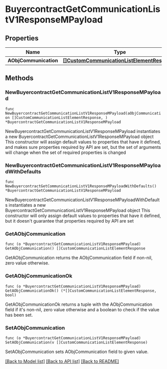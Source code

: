 # BuyercontractGetCommunicationListV1ResponseMPayload

## Properties

Name | Type | Description | Notes
------------ | ------------- | ------------- | -------------
**AObjCommunication** | [**[]CustomCommunicationListElementResponse**](CustomCommunicationListElementResponse.md) |  | 

## Methods

### NewBuyercontractGetCommunicationListV1ResponseMPayload

`func NewBuyercontractGetCommunicationListV1ResponseMPayload(aObjCommunication []CustomCommunicationListElementResponse, ) *BuyercontractGetCommunicationListV1ResponseMPayload`

NewBuyercontractGetCommunicationListV1ResponseMPayload instantiates a new BuyercontractGetCommunicationListV1ResponseMPayload object
This constructor will assign default values to properties that have it defined,
and makes sure properties required by API are set, but the set of arguments
will change when the set of required properties is changed

### NewBuyercontractGetCommunicationListV1ResponseMPayloadWithDefaults

`func NewBuyercontractGetCommunicationListV1ResponseMPayloadWithDefaults() *BuyercontractGetCommunicationListV1ResponseMPayload`

NewBuyercontractGetCommunicationListV1ResponseMPayloadWithDefaults instantiates a new BuyercontractGetCommunicationListV1ResponseMPayload object
This constructor will only assign default values to properties that have it defined,
but it doesn't guarantee that properties required by API are set

### GetAObjCommunication

`func (o *BuyercontractGetCommunicationListV1ResponseMPayload) GetAObjCommunication() []CustomCommunicationListElementResponse`

GetAObjCommunication returns the AObjCommunication field if non-nil, zero value otherwise.

### GetAObjCommunicationOk

`func (o *BuyercontractGetCommunicationListV1ResponseMPayload) GetAObjCommunicationOk() (*[]CustomCommunicationListElementResponse, bool)`

GetAObjCommunicationOk returns a tuple with the AObjCommunication field if it's non-nil, zero value otherwise
and a boolean to check if the value has been set.

### SetAObjCommunication

`func (o *BuyercontractGetCommunicationListV1ResponseMPayload) SetAObjCommunication(v []CustomCommunicationListElementResponse)`

SetAObjCommunication sets AObjCommunication field to given value.



[[Back to Model list]](../README.md#documentation-for-models) [[Back to API list]](../README.md#documentation-for-api-endpoints) [[Back to README]](../README.md)


